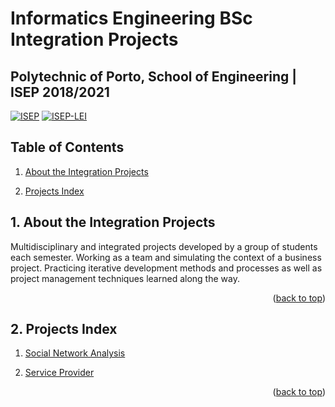 <a name="readme-top"></a>

# Informatics Engineering BSc Integration Projects

## **Polytechnic of Porto, School of Engineering | ISEP 2018/2021**

[![ISEP][ISEP-badge]][ISEP-url]
[![ISEP-LEI][ISEP-LEI-badge]][ISEP-LEI-url]

## Table of Contents

1. [About the Integration Projects](#1-about-the-integration-projects)

2. [Projects Index](#2-projects-index)

## 1. About the Integration Projects

Multidisciplinary and integrated projects developed by a group of students each semester. Working as a team and simulating the context of a business project. Practicing iterative development methods and processes as well as project management techniques learned along the way.

<p align="right">(<a href="#readme-top">back to top</a>)</p>

## 2. Projects Index

1. [Social Network Analysis](./sna-java/)

2. [Service Provider](./agpsd-java/)

<p align="right">(<a href="#readme-top">back to top</a>)</p>

<!-- MARKDOWN LINKS & IMAGES -->
<!-- https://www.markdownguide.org/basic-syntax/#reference-style-links -->
[ISEP-badge]: https://img.shields.io/badge/ISEP-orange.svg?style=for-the-badge&logo=Leanpub&logoColor=white
[ISEP-url]: https://www.isep.ipp.pt/
[ISEP-LEI-badge]: https://img.shields.io/badge/LEI-gray.svg?style=for-the-badge&logo=HTMLAcademy&logoColor=white
[ISEP-LEI-url]: https://www.isep.ipp.pt/Course/Course/26